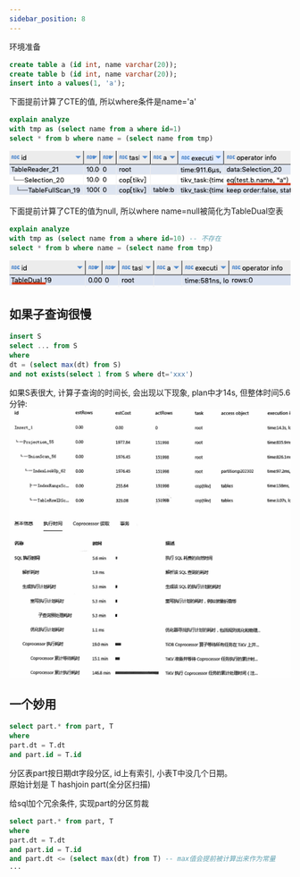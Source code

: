 ```yaml
---
sidebar_position: 8
---
```

环境准备  
```sql
create table a (id int, name varchar(20));
create table b (id int, name varchar(20));
insert into a values(1, 'a');
```

下面提前计算了CTE的值, 所以where条件是name='a'
```sql
explain analyze
with tmp as (select name from a where id=1)
select * from b where name = (select name from tmp)
```
![提前计算的子查询1](./img/提前计算的子查询1.png)

下面提前计算了CTE的值为null, 所以where name=null被简化为TableDual空表
```sql
explain analyze
with tmp as (select name from a where id=10) -- 不存在
select * from b where name = (select name from tmp)
```
![提前计算的子查询2](./img/提前计算的子查询2.png)


## 如果子查询很慢
```sql
insert S
select ... from S
where 
dt = (select max(dt) from S)
and not exists(select 1 from S where dt='xxx')
```
如果S表很大, 计算子查询的时间长, 会出现以下现象, plan中才14s, 但整体时间5.6分钟:   
![提前计算的子查询3](./img/提前计算的子查询3.jpg)


## 一个妙用

```sql
select part.* from part, T
where 
part.dt = T.dt
and part.id = T.id
```
分区表part按日期dt字段分区, id上有索引, 小表T中没几个日期。  
原始计划是 T hashjoin part(全分区扫描)

给sql加个冗余条件, 实现part的分区剪裁
```sql
select part.* from part, T
where 
part.dt = T.dt
and part.id = T.id
and part.dt <= (select max(dt) from T) -- max值会提前被计算出来作为常量
···






